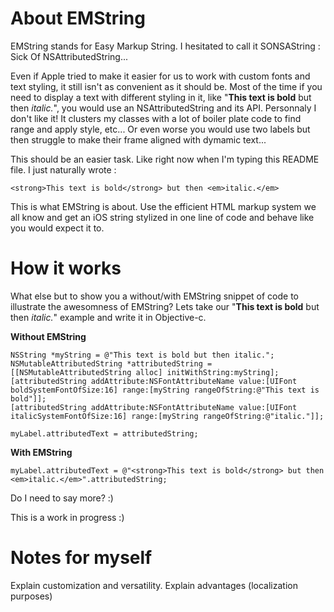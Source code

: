 About EMString
===

EMString stands for Easy Markup String. I hesitated to call it SONSAString : Sick Of NSAttributedString...

Even if Apple tried to make it easier for us to work with custom fonts and text styling, it still isn't as convenient as it should be.
Most of the time if you need to display a text with different styling in it, like "<strong>This text is bold</strong> but then <em>italic.</em>", you would use an NSAttributedString and its API. 
Personnaly I don't like it! It clusters my classes with a lot of boiler plate code to find range and apply style, etc... Or even worse you would use two labels but then struggle to make their frame aligned with dymamic text...

This should be an easier task. Like right now when I'm typing this README file. I just naturally wrote :
```
<strong>This text is bold</strong> but then <em>italic.</em>
```
This is what EMString is about. Use the efficient HTML markup system we all know and get an iOS string stylized in one line of code and behave like you would expect it to.

How it works
===

What else but to show you a without/with EMString snippet of code to illustrate the awesomness of EMString?
Lets take our "<strong>This text is bold</strong> but then <em>italic.</em>" example and write it in Objective-c.

<strong>Without EMString</strong>
```objc
NSString *myString = @"This text is bold but then italic.";
NSMutableAttributedString *attributedString = [[NSMutableAttributedString alloc] initWithString:myString];
[attributedString addAttribute:NSFontAttributeName value:[UIFont boldSystemFontOfSize:16] range:[myString rangeOfString:@"This text is bold"]];
[attributedString addAttribute:NSFontAttributeName value:[UIFont italicSystemFontOfSize:16] range:[myString rangeOfString:@"italic."]];

myLabel.attributedText = attributedString;
```

<strong>With EMString</strong>
```objc
myLabel.attributedText = @"<strong>This text is bold</strong> but then <em>italic.</em>".attributedString;
```

Do I need to say more? :)


This is a work in progress :)



Notes for myself
=
Explain customization and versatility.
Explain advantages (localization purposes)

